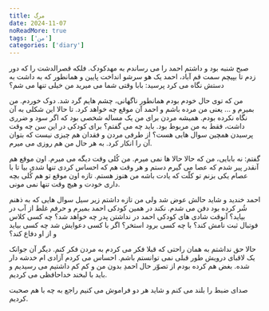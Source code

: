 ```yaml
---
title: مرگ
date: 2024-11-07
noReadMore: true
tags: ['من']
categories: ['diary']
---
```


صبح شنبه بود و داشتم احمد را می رساندم به مهدکودک. فلکه قصرالدشت را که دور زدم تا بپیچم سمت قم آباد، احمد یک هو سرشو انداخت پایین و همانطور که به داشت به دستش نگاه می کرد پرسید: بابا وقتی شما می میرید من خیلی تنها می شم؟

من که توی حال خودم بودم همانطور ناگهانی، چشم هایم گرد شد. دوک خوردم. من بمیرم و ... یعنی من مرده باشم و احمد آن موقع چه خواهد کرد.  تا حالا این شکلی به آن نگاه نکرده بودم. همیشه مردن برای من یک مساله شخصی بود که اگر سود و ضرری داشت، فقط به من مربوط بود. باید چه می گفتم؟ برای کودکی در این سن چه وقت پرسیدن همچین سوال هایی هست؟ از طرفی مردن و فقدان هم چیزی نیست که بتوان آن را انکار کرد. به هر حال من هم روزی می میرم.

گفتم: نه بابایی، من که حالا حالا ها نمی میرم. من کُلی وقت دیگه می میرم. اون موقع هم آنقدر پیر شدم که عصا می گیرم دستم و هر وقت هم که احساس کردی تنها شدی بیا تا با عصام یکی بزنم تو کلّت که یادت باشه من هنوز هستم. تازه اون موقع تو هم کُلی بچه داری خودت و هیچ وقت تنها نمی مونی.

احمد خندید و شاید حالش عوض شد ولی من تازه داشتم زیر سیل سوال هایی که به ذهنم شُر کرده بود دفن می شدم. نکند در همین کودکی احمد بمیرم و حرفم غلط از آب در بیاید؟ آنوقت شادی های کودکی احمد در نداشتن پدر چه خواهد شد؟ چه کسی کلاس فوتبال ثبت نامش کند؟ با چه کسی برود استخر؟ اگر با کسی دعوایش شد چه کسی بیاید و از او دفاع کند؟

حالا حق نداشتم به همان راحتی که قبلا فکر می کردم به مردن فکر کنم. دیگر آن جوانک یک لاقبای درویش طور قبلی نمی توانستم باشم. احساس می کردم آزادی ام خدشه دار شده. بغض هم کرده بودم از تصوّر حال احمدِ بدون من و کم کم داشتیم می رسیدیم و باید با لبخند خداحافظی می کردیم.

صدای ضبط را بلند می کنم و شاید هر دو فراموش می کنیم راجع به چه با هم صحبت کردیم.


